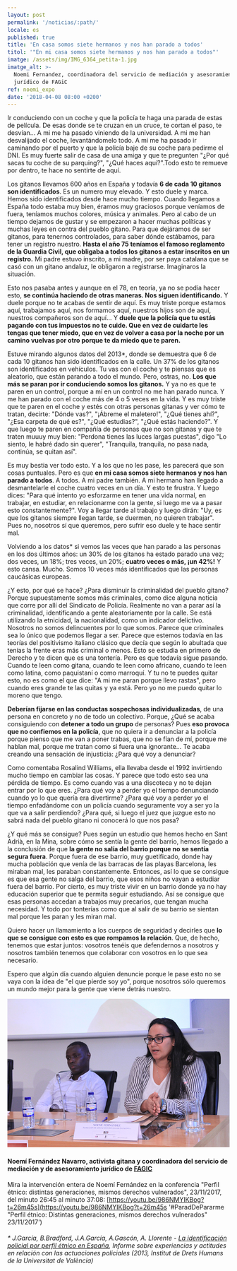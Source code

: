```yaml
---
layout: post
permalink: '/noticias/:path/'
locale: es
published: true
title: 'En casa somos siete hermanos y nos han parado a todos'
titol: '"En mi casa somos siete hermanos y nos han parado a todos"'
imatge: /assets/img/IMG_6364_petita-1.jpg
imatge_alt: >-
  Noemi Fernandez, coordinadora del servicio de mediación y asesoramiento
  jurídico de FAGiC
ref: noemi_expo
date: '2018-04-08 08:00 +0200'
---
```

Ir conduciendo con un coche y que la policía te haga una parada de estas de película. De esas donde se te cruzan en un cruce, te cortan el paso, te desvían... A mi me ha pasado viniendo de la universidad. A mi me han desvalijado el coche, levantándomelo todo. A mi me ha pasado ir caminando por el puerto y que la policía baje de su coche para pedirme el DNI. Es muy fuerte salir de casa de una amiga y que te pregunten "¿Por qué sacas tu coche de su parquing?", "¿Qué haces aquí?".Todo esto te remueve por dentro, te hace no sentirte de aquí. 

Los gitanos llevamos 600 años en España y todavía **6 de cada 10 gitanos son identificados**. Es un numero muy elevado. Y esto duele y marca. Hemos sido identificados desde hace mucho tiempo. Cuando llegamos a España todo estaba muy bien, éramos muy graciosos porque veníamos de fuera, teníamos muchos colores, música y animales. Pero al cabo de un tiempo dejamos de gustar y se empezaron a hacer muchas políticas y muchas leyes en contra del pueblo gitano. Para que dejáramos de ser gitanos, para tenernos controlados, para saber dónde estábamos, para tener un registro nuestro. **Hasta el año 75 teníamos el famoso reglamento de la Guardia Civil, que obligaba a todos los gitanos a estar inscritos en un registro.** Mi padre estuvo inscrito, a mi madre, por ser paya catalana que se casó con un gitano andaluz, le obligaron a registrarse. Imaginaros la situación.

Esto nos pasaba antes y aunque en el 78, en teoría, ya no se podía hacer esto, **se continúa haciendo de otras maneras. Nos siguen identificando.** Y duele porque no te acabas de sentir de aquí. Es muy triste porque estamos aquí, trabajamos aquí, nos formamos aquí, nuestros hijos son de aquí, nuestros compañeros son de aquí... Y **duele que la policía que tu estás pagando con tus impuestos no te cuide. Que en vez de cuidarte les tengas que tener miedo, que en vez de volver a casa por la noche por un camino vuelvas por otro porque te da miedo que te paren.**

Estuve mirando algunos datos del 2013\*, donde se demuestra que 6 de cada 10 gitanos han sido identificados en la calle. Un 37% de los gitanos son identificados en vehículos. Tu vas con el coche y te piensas que es aleatorio, que están parando a todo el mundo. Pero, ostras, no. **Los que más se paran por ir conduciendo somos los gitanos.** Y ya no es que te paren en un control, porque a mí en un control no me han parado nunca. Y me han parado con el coche más de 4 o 5 veces en la vida. Y es muy triste que te paren en el coche y estés con otras personas gitanas y ver cómo te tratan, decirte: "Dónde vas?", "¡Ábreme el maletero!", "¿Qué tienes ahí?", "¿Esa carpeta de qué es?", "¿Qué estudias?", "¿Qué estás haciendo?". Y que luego te paren en compañía de personas que no son gitanas y que te traten muuuy muy bien: "Perdona tienes las luces largas puestas", digo "Lo siento, le habré dado sin querer", "Tranquila, tranquila, no pasa nada, continúa, se quitan así". 

Es muy bestia ver todo esto. Y a los que no les pase, les parecerá que son cosas puntuales. Pero es que **en mi casa somos siete hermanos y nos han parado a todos**. A todos. A mi padre también. A mi hermano han llegado a desmantelarle el coche cuatro veces en un día. Y esto te frustra. Y luego dices: "Para qué intento yo esforzarme en tener una vida normal, en trabajar, en estudiar, en relacionarme con la gente, si luego me va a pasar esto constantemente?". Voy a llegar tarde al trabajo y luego dirán: "Uy, es que los gitanos siempre llegan tarde, se duermen, no quieren trabajar". Pues no, nosotros sí que queremos, pero sufrir eso duele y te hace sentir mal.

Volviendo a los datos\* si vemos las veces que han parado a las personas en los dos últimos años: un 30% de los gitanos ha estado parado una vez; dos veces, un 18%; tres veces, un 20%; **cuatro veces o más, ¡un 42%!** Y esto cansa. Mucho. Somos 10 veces más identificados que las personas caucásicas europeas.

¿Y esto, por qué se hace? ¿Para disminuir la criminalidad del pueblo gitano? Porque supuestamente somos más criminales, como dice alguna noticia que corre por allí del Sindicato de Policía. Realmente no van a parar así la criminalidad, identificando a gente aleatoriamente por la calle. Se está utilizando la etnicidad, la nacionalidad, como un indicador delictivo. Nosotros no somos delincuentes por lo que somos. Parece que criminales sea lo único que podemos llegar a ser. Parece que estemos todavía en las teorías del positivismo italiano clásico que decía que según lo abultada que tenías la frente eras más criminal o menos. Esto se estudia en primero de Derecho y te dicen que es una tontería. Pero es que todavía sigue pasando. Cuando te leen como gitana, cuando te leen como africano, cuando te leen como latina, como paquistaní o como marroquí. Y tu no te puedes quitar esto, no es como el que dice: "A mi me paran porque llevo rastas", pero cuando eres grande te las quitas y ya está. Pero yo no me puedo quitar lo moreno que tengo.

**Deberían fijarse en las conductas sospechosas individualizadas**, de una persona en concreto y no de todo un colectivo. Porque, ¿Qué se acaba consiguiendo con **detener a todo un grupo** de personas? Pues **eso provoca que no confiemos en la policía**, que no quiera ir a denunciar a la policía porque pienso que me van a poner trabas, que no se fían de mí, porque me hablan mal, porque me tratan como si fuera una ignorante... Te acaba creando una sensación de injusticia: ¿Para qué voy a denunciar?

Como comentaba Rosalind Williams, ella llevaba desde el 1992 invirtiendo mucho tiempo en cambiar las cosas. Y parece que todo esto sea una pérdida de tiempo. Es como cuando vas a una discoteca y no te dejan entrar por lo que eres. ¿Para qué voy a perder yo el tiempo denunciando cuando yo lo que quería era divertirme? ¿Para qué voy a perder yo el tiempo enfadándome con un policía cuando seguramente voy a ser yo la que va a salir perdiendo? ¿Para qué, si luego el juez que juzgue esto no sabrá nada del pueblo gitano ni conocerá lo que nos pasa?

¿Y qué más se consigue? Pues según un estudio que hemos hecho en Sant Adrià, en la Mina, sobre cómo se sentía la gente del barrio, hemos llegado a la conclusión de que **la gente no salía del barrio porque no se sentía segura fuera**. Porque fuera de ese barrio, muy guetificado, donde hay mucha población que venía de las barracas de las playas Barcelona, les miraban mal, les paraban constantemente. Entonces, así lo que se consigue es que esa gente no salga del barrio, que esos niños no vayan a estudiar fuera del barrio. Por cierto, es muy triste vivir en un barrio donde ya no hay educación superior que te permita seguir estudiando. Así se consigue que esas personas accedan a trabajos muy precarios, que tengan mucha necesidad. Y todo por tonterías como que al salir de su barrio se sientan mal porque les paran y les miran mal.

Quiero hacer un llamamiento a los cuerpos de seguridad y decirles que **lo que se consigue con esto es que rompamos la relación**. Que, de hecho, tenemos que estar juntos: vosotros tenéis que defendernos a nosotros y nosotros también tenemos que colaborar con vosotros en lo que sea necesario.

Espero que algún día cuando alguien denuncie porque le pase esto no se vaya con la idea de "el que pierde soy yo", porque nosotros sólo queremos un mundo mejor para la gente que viene detrás nuestro.

![](/assets/img/IMG_6364_petita-1.jpg)

#### **Noemí Fernández Navarro**, activista gitana y coordinadora del servicio de mediación y de asesoramiento jurídico de [FAGIC](http://www.fagic.org/ "Federació d'Associacions Gitanes de Catalunya")

Mira la intervención entera de Noemí Fernández en la conferencia "Perfil étnico: distintas generaciones, mismos derechos vulnerados", 23/11/2017, del minuto 26:45 al minuto 37:08: [https://youtu.be/986NMYIKBog?t=26m45s](https://youtu.be/986NMYIKBog?t=26m45s '#ParadDePararme "Perfil étnico: Distintas generaciones, mismos derechos vulnerados" 23/11/2017')

###### \* J.García, B.Bradford, J.A.García, A.Gascón, A. Llorente - [La identificación policial por perfil étnico en España](https://www.uv.es/garciaj/pub/2013_perfil_etnico.pdf "la identificacion policial por perfil etnico en españa"), Informe sobre experiencias y actitudes en relación con las actuaciones policiales (2013, Institut de Drets Humans de la Universitat de València)
